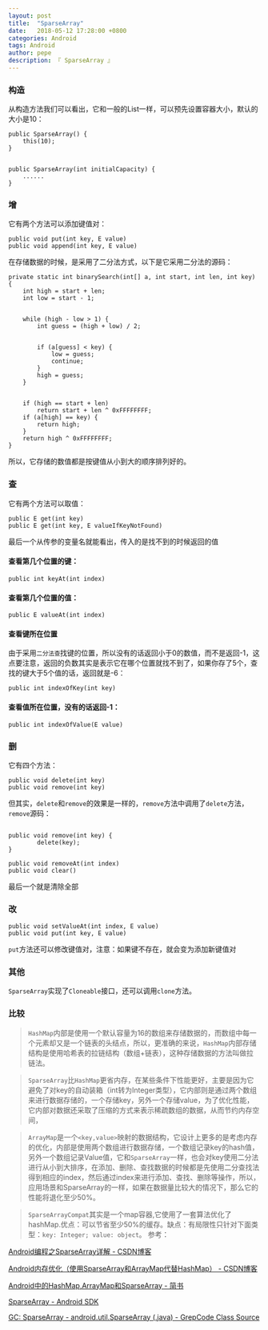 ```yaml
---
layout: post
title:  "SparseArray"
date:   2018-05-12 17:28:00 +0800
categories: Android
tags: Android
author: pepe
description: 『 SparseArray 』
---
```

### **构造**
从构造方法我们可以看出，它和一般的List一样，可以预先设置容器大小，默认的大小是10：
```
public SparseArray() {  
    this(10);  
}  
  
  
public SparseArray(int initialCapacity) {  
    ......  
}  
```

### **增**
它有两个方法可以添加键值对：
```
public void put(int key, E value)  
public void append(int key, E value)   
```
在存储数据的时候，是采用了二分法方式，以下是它采用二分法的源码：
```
private static int binarySearch(int[] a, int start, int len, int key) {  
    int high = start + len;  
    int low = start - 1;  
  
  
    while (high - low > 1) {  
        int guess = (high + low) / 2;  
  
  
        if (a[guess] < key) {  
            low = guess;  
            continue;  
        }  
        high = guess;  
    }  
  
  
    if (high == start + len)  
        return start + len ^ 0xFFFFFFFF;  
    if (a[high] == key) {  
        return high;  
    }  
    return high ^ 0xFFFFFFFF;  
} 
```
所以，它存储的数值都是按键值从小到大的顺序排列好的。

### **查**
它有两个方法可以取值：
```
public E get(int key)  
public E get(int key, E valueIfKeyNotFound) 
``` 
最后一个从传参的变量名就能看出，传入的是找不到的时候返回的值

#### 查看第几个位置的键：
```
public int keyAt(int index)  
```
#### 查看第几个位置的值：
```
public E valueAt(int index)  
```
#### 查看键所在位置
由于采用`二分法查`找键的位置，所以没有的话返回小于0的数值，而不是返回-1，这点要注意，返回的负数其实是表示它在哪个位置就找不到了，如果你存了5个，查找的键大于5个值的话，返回就是-6：
```
public int indexOfKey(int key)  
```
#### 查看值所在位置，没有的话返回-1：
```
public int indexOfValue(E value) 
```

### **删**
它有四个方法：
```
public void delete(int key)  
public void remove(int key)  
```
但其实，`delete`和`remove`的效果是一样的，`remove`方法中调用了`delete`方法，`remove`源码：
```

public void remove(int key) {  
        delete(key);  
}  

public void removeAt(int index)  
public void clear()  
```
最后一个就是清除全部 

### **改**
```
public void setValueAt(int index, E value)  
public void put(int key, E value)  
```

`put`方法还可以修改键值对，注意：如果键不存在，就会变为添加新键值对

### **其他**

`SparseArray`实现了`Cloneable`接口，还可以调用`clone`方法。


### **比较**

> `HashMap`内部是使用一个默认容量为16的数组来存储数据的，而数组中每一个元素却又是一个链表的头结点，所以，更准确的来说，`HashMap`内部存储结构是使用哈希表的拉链结构（数组+链表），这种存储数据的方法叫做拉链法。

> `SparseArray`比`HashMap`更省内存，在某些条件下性能更好，主要是因为它避免了对key的自动装箱（int转为Integer类型），它内部则是通过两个数组来进行数据存储的，一个存储key，另外一个存储value，为了优化性能，它内部对数据还采取了压缩的方式来表示稀疏数组的数据，从而节约内存空间，

> `ArrayMap`是一个`<key,value>`映射的数据结构，它设计上更多的是考虑内存的优化，内部是使用两个数组进行数据存储，一个数组记录key的hash值，另外一个数组记录Value值，它和`SparseArray`一样，也会对key使用二分法进行从小到大排序，在添加、删除、查找数据的时候都是先使用二分查找法得到相应的index，然后通过index来进行添加、查找、删除等操作，所以，应用场景和SparseArray的一样，如果在数据量比较大的情况下，那么它的性能将退化至少50%。

> `SparseArrayCompat`其实是一个map容器,它使用了一套算法优化了hashMap.优点：可以节省至少50%的缓存。缺点：有局限性只针对下面类型：`key: Integer; value: object`。
参考：

[Android编程之SparseArray详解 - CSDN博客](https://blog.csdn.net/pi9nc/article/details/11352491)

[Android内存优化（使用SparseArray和ArrayMap代替HashMap） - CSDN博客](https://blog.csdn.net/u010687392/article/details/47809295)

[Android中的HashMap,ArrayMap和SparseArray - 简书](https://www.jianshu.com/p/aff3b8990ab3)

[SparseArray - Android SDK](http://www.android-doc.com/reference/android/util/SparseArray.html)

[GC: SparseArray - android.util.SparseArray (.java) - GrepCode Class Source](http://www.grepcode.com/file/repository.grepcode.com/java/ext/com.google.android/android/5.1.1_r1/android/util/SparseArray.java?av=f)